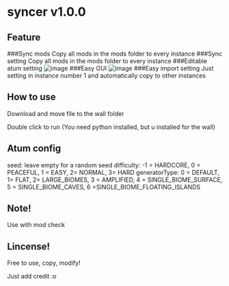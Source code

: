 # syncer v1.0.0

## Feature
###Sync mods
Copy all mods in the mods folder to every instance
###Sync setting
Copy all mods in the mods folder to every instance
###Editable atum setting
![image](https://user-images.githubusercontent.com/95404564/231390334-7ab8b718-94c9-4c51-a2b0-892ba23b77be.png)
###Easy GUI
![image](https://user-images.githubusercontent.com/95404564/231389545-73ee1bdb-308d-4d6a-a1d3-d8da8908dd37.png)
###Easy import setting
Just setting in instance number 1 and automatically copy to other instances

## How to use

Download and move file to the wall folder

Double click to run (You need python installed, but u installed for the wall)

## Atum config

seed: leave empty for a random seed
difficulty: -1 = HARDCORE, 0 = PEACEFUL, 1 = EASY, 2= NORMAL, 3= HARD 
generatorType: 0 = DEFAULT, 1= FLAT, 2= LARGE_BIOMES, 3 = AMPLIFIED, 4 = SINGLE_BIOME_SURFACE, 5 = SINGLE_BIOME_CAVES, 6 =SINGLE_BIOME_FLOATING_ISLANDS

## Note!

Use with mod check

## Lincense!

Free to use, copy, modify!

Just add credit :o
